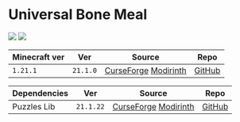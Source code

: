 # Universal Bone Meal

![](https://i.imgur.com/q3CooZb.png)
![](https://youtu.be/_6uD6TSJ758)

| Minecraft ver | Ver      | Source                                                                                             | Repo                                                 |
| ------------- | -------- | -------------------------------------------------------------------------------------------------- | ---------------------------------------------------- |
| `1.21.1`      | `21.1.0` | [CurseForge](https://www.curseforge.com/minecraft/mc-mods/universal-bone-meal-forge) [Modirinth](https://modrinth.com/mod/universal-bone-meal) | [GitHub](https://github.com/Fuzss/universalbonemeal) |

| Dependencies | Ver       | Source                                                                                                                   | Repo                                          |
| ------------ | --------- | ------------------------------------------------------------------------------------------------------------------------ | --------------------------------------------- |
| Puzzles Lib  | `21.1.22` | [CurseForge](https://www.curseforge.com/minecraft/mc-mods/puzzles-lib) [Modirinth](https://modrinth.com/mod/puzzles-lib) | [GitHub](https://github.com/Fuzss/puzzleslib) |
